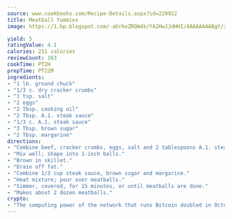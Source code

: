 ```yaml
---
source: www.cookbooks.com/Recipe-Details.aspx?id=229922
title: Meatball Yummies
image: https://1.bp.blogspot.com/-aUrhxZRQW4k/YA2HwJJdHHI/AAAAAAAABgY/z2R8OXCxqDoBQtRn-q-fHG8g9_G4G1HBwCLcBGAsYHQ/s320/13.png

yield: 5
ratingValue: 4.1
calories: 211 calories
reviewCount: 163
cookTime: PT2H
prepTime: PT22M
ingredients:
- "1 lb. ground chuck"
- "1/3 c. dry cracker crumbs"
- "1 tsp. salt"
- "2 eggs"
- "2 Tbsp. cooking oil"
- "2 Tbsp. A.1. steak sauce"
- "1/3 c. A.1. steak sauce"
- "3 Tbsp. brown sugar"
- "2 Tbsp. margarine"
directions:
- "Combine beef, cracker crumbs, eggs, salt and 2 tablespoons A.1. steak sauce."
- "Mix well; shape into 1-inch balls."
- "Brown in skillet."
- "Drain off fat."
- "Combine 1/3 cup steak sauce, brown sugar and margarine."
- "Heat mixture; pour over meatballs."
- "Simmer, covered, for 15 minutes, or until meatballs are done."
- "Makes about 2 dozen meatballs."
crypto:
- "The computing power of the network that runs Bitcoin doubled in October, pushing out all but the most dedicated miners."
---
```

